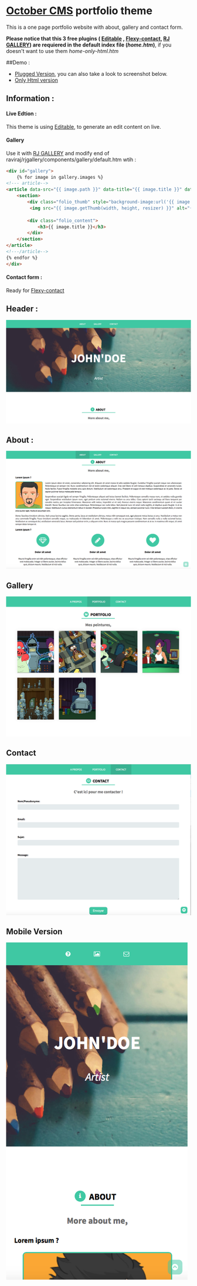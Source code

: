# [October CMS](http://octobercms.com) portfolio theme

This is a one page portfolio website with about, gallery and contact form.

**Please notice that this 3 free plugins ( [Editable](https://octobercms.com/plugin/rainlab-editable) , [Flexy-contact](https://octobercms.com/plugin/laminsanneh-flexicontact), [RJ GALLERY](https://octobercms.com/plugin/raviraj-rjgallery)) are requiered in the default index file (_home.htm_)**, if you doesn't want to use them _home-only-html.htm_

##Demo :
* [Plugged Version](http://demo-folio.chikoumi.com), you can also take a look to screenshot below.
* [Only Html version](http://demo-folio.chikoumi.com/only-html)

## Information :
#### Live Edtion :

This theme is using [Editable](https://octobercms.com/plugin/rainlab-editable), to generate an edit content on live.

#### Gallery
Use it with [RJ GALLERY](https://octobercms.com/plugin/raviraj-rjgallery) and modify end of raviraj/rjgallery/components/gallery/default.htm wtih :


```html
<div id="gallery">
    {% for image in gallery.images %}
<!--- article-->
<article data-src="{{ image.path }}" data-title="{{ image.title }}" data-desc="{{ image.description }}">
    <section>
        <div class="folio_thumb" style="background-image:url('{{ image.path }}');"></div>
         <img src="{{ image.getThumb(width, height, resizer) }}" alt="{{ image.title }}" />

        <div class="folio_content">
            <h3>{{ image.title }}</h3>
        </div>
    </section>
</article>
<!---/article--> 
{% endfor %}
</div>
```

#### Contact form :

Ready for [Flexy-contact](https://octobercms.com/plugin/laminsanneh-flexicontact)


## Header :
![header](https://raw.githubusercontent.com/Chikoumi/OctoberCMS-folio-theme/master/assets/img/header.png "Header")

## About :
![about](https://raw.githubusercontent.com/Chikoumi/OctoberCMS-folio-theme/master/assets/img/about.png "About")

## Gallery
![Folio](https://raw.githubusercontent.com/Chikoumi/OctoberCMS-folio-theme/master/assets/img/folio.png "Folio")

## Contact
![Contact](https://raw.githubusercontent.com/Chikoumi/OctoberCMS-folio-theme/master/assets/img/contact.png "Contact")

## Mobile Version

![Mobile-Version](https://raw.githubusercontent.com/Chikoumi/OctoberCMS-folio-theme/master/assets/img/mobile.png "Mobile-Version")

